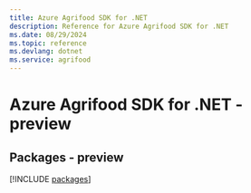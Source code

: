 ```yaml
---
title: Azure Agrifood SDK for .NET
description: Reference for Azure Agrifood SDK for .NET
ms.date: 08/29/2024
ms.topic: reference
ms.devlang: dotnet
ms.service: agrifood
---
```

# Azure Agrifood SDK for .NET - preview
## Packages - preview
[!INCLUDE [packages](agrifood-index.md)]